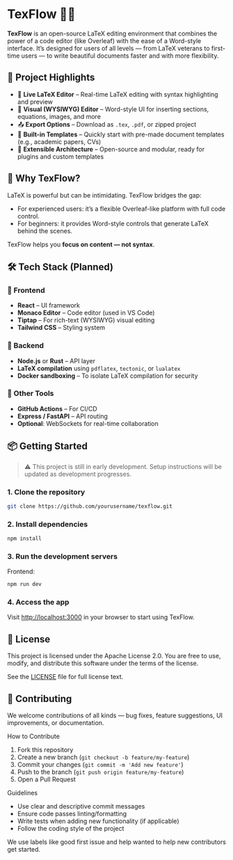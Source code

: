 # TexFlow 📝✨

**TexFlow** is an open-source LaTeX editing environment that combines the power of a code editor (like Overleaf) with the ease of a Word-style interface. It’s designed for users of all levels — from LaTeX veterans to first-time users — to write beautiful documents faster and with more flexibility.


## 🌟 Project Highlights

- 🧠 **Live LaTeX Editor** – Real-time LaTeX editing with syntax highlighting and preview
- 🎨 **Visual (WYSIWYG) Editor** – Word-style UI for inserting sections, equations, images, and more
- 📤 **Export Options** – Download as `.tex`, `.pdf`, or zipped project
- 📁 **Built-in Templates** – Quickly start with pre-made document templates (e.g., academic papers, CVs)
- 🔌 **Extensible Architecture** – Open-source and modular, ready for plugins and custom templates


## 🧠 Why TexFlow?

LaTeX is powerful but can be intimidating. TexFlow bridges the gap:

- For experienced users: it’s a flexible Overleaf-like platform with full code control.
- For beginners: it provides Word-style controls that generate LaTeX behind the scenes.

TexFlow helps you **focus on content — not syntax**.


## 🛠️ Tech Stack (Planned)

### 🔹 Frontend

- **React** – UI framework
- **Monaco Editor** – Code editor (used in VS Code)
- **Tiptap** – For rich-text (WYSIWYG) visual editing
- **Tailwind CSS** – Styling system

### 🔹 Backend

- **Node.js** or **Rust** – API layer
- **LaTeX compilation** using `pdflatex`, `tectonic`, or `lualatex`
- **Docker sandboxing** – To isolate LaTeX compilation for security

### 🔹 Other Tools

- **GitHub Actions** – For CI/CD
- **Express / FastAPI** – API routing
- **Optional**: WebSockets for real-time collaboration


## 📦 Getting Started

> ⚠️ This project is still in early development. Setup instructions will be updated as development progresses.

### 1. Clone the repository

```bash
git clone https://github.com/yourusername/texflow.git
```

### 2. Install dependencies
```bash
npm install
```

### 3. Run the development servers
Frontend:
```bash
npm run dev
```

### 4. Access the app
Visit [http://localhost:3000](http://localhost:3000) in your browser to start using TexFlow.

## 📄 License
This project is licensed under the Apache License 2.0.
You are free to use, modify, and distribute this software under the terms of the license.

See the [LICENSE](https://github.com/sarahvilete/TexFlow?tab=Apache-2.0-1-ov-file) file for full license text.

## 🤝 Contributing
We welcome contributions of all kinds — bug fixes, feature suggestions, UI improvements, or documentation.

How to Contribute
1. Fork this repository
2. Create a new branch (```git checkout -b feature/my-feature```)
3. Commit your changes (```git commit -m 'Add new feature'```)
4. Push to the branch (```git push origin feature/my-feature```)
5. Open a Pull Request

Guidelines
- Use clear and descriptive commit messages
- Ensure code passes linting/formatting
- Write tests when adding new functionality (if applicable)
- Follow the coding style of the project

We use labels like good first issue and help wanted to help new contributors get started.
